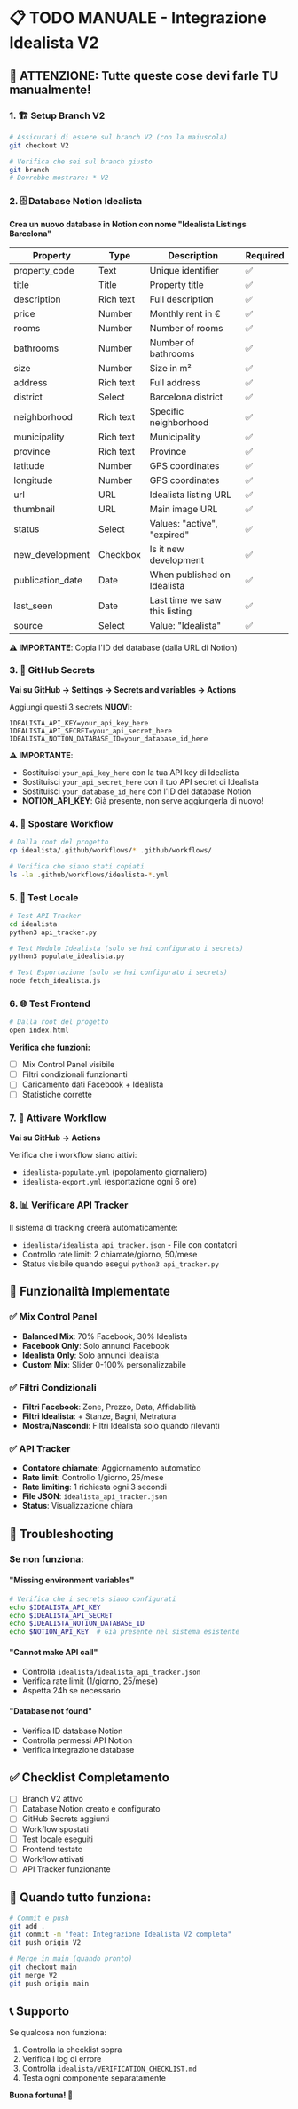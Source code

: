 # 📋 TODO MANUALE - Integrazione Idealista V2

## 🚨 ATTENZIONE: Tutte queste cose devi farle TU manualmente!

### **1. 🏗️ Setup Branch V2**
```bash
# Assicurati di essere sul branch V2 (con la maiuscola)
git checkout V2

# Verifica che sei sul branch giusto
git branch
# Dovrebbe mostrare: * V2
```

### **2. 🗄️ Database Notion Idealista**
**Crea un nuovo database in Notion con nome "Idealista Listings Barcelona"**

| Property | Type | Description | Required |
|----------|------|-------------|----------|
| property_code | Text | Unique identifier | ✅ |
| title | Title | Property title | ✅ |
| description | Rich text | Full description | ✅ |
| price | Number | Monthly rent in € | ✅ |
| rooms | Number | Number of rooms | ✅ |
| bathrooms | Number | Number of bathrooms | ✅ |
| size | Number | Size in m² | ✅ |
| address | Rich text | Full address | ✅ |
| district | Select | Barcelona district | ✅ |
| neighborhood | Rich text | Specific neighborhood | ✅ |
| municipality | Rich text | Municipality | ✅ |
| province | Rich text | Province | ✅ |
| latitude | Number | GPS coordinates | ✅ |
| longitude | Number | GPS coordinates | ✅ |
| url | URL | Idealista listing URL | ✅ |
| thumbnail | URL | Main image URL | ✅ |
| status | Select | Values: "active", "expired" | ✅ |
| new_development | Checkbox | Is it new development | ✅ |
| publication_date | Date | When published on Idealista | ✅ |
| last_seen | Date | Last time we saw this listing | ✅ |
| source | Select | Value: "Idealista" | ✅ |

**⚠️ IMPORTANTE**: Copia l'ID del database (dalla URL di Notion)

### **3. 🔑 GitHub Secrets**
**Vai su GitHub → Settings → Secrets and variables → Actions**

Aggiungi questi 3 secrets **NUOVI**:

```
IDEALISTA_API_KEY=your_api_key_here
IDEALISTA_API_SECRET=your_api_secret_here  
IDEALISTA_NOTION_DATABASE_ID=your_database_id_here
```

**⚠️ IMPORTANTE**: 
- Sostituisci `your_api_key_here` con la tua API key di Idealista
- Sostituisci `your_api_secret_here` con il tuo API secret di Idealista
- Sostituisci `your_database_id_here` con l'ID del database Notion
- **NOTION_API_KEY**: Già presente, non serve aggiungerla di nuovo!

### **4. 📁 Spostare Workflow**
```bash
# Dalla root del progetto
cp idealista/.github/workflows/* .github/workflows/

# Verifica che siano stati copiati
ls -la .github/workflows/idealista-*.yml
```

### **5. 🧪 Test Locale**
```bash
# Test API Tracker
cd idealista
python3 api_tracker.py

# Test Modulo Idealista (solo se hai configurato i secrets)
python3 populate_idealista.py

# Test Esportazione (solo se hai configurato i secrets)
node fetch_idealista.js
```

### **6. 🌐 Test Frontend**
```bash
# Dalla root del progetto
open index.html
```

**Verifica che funzioni:**
- [ ] Mix Control Panel visibile
- [ ] Filtri condizionali funzionanti
- [ ] Caricamento dati Facebook + Idealista
- [ ] Statistiche corrette

### **7. 🔄 Attivare Workflow**
**Vai su GitHub → Actions**

Verifica che i workflow siano attivi:
- `idealista-populate.yml` (popolamento giornaliero)
- `idealista-export.yml` (esportazione ogni 6 ore)

### **8. 📊 Verificare API Tracker**
Il sistema di tracking creerà automaticamente:
- `idealista/idealista_api_tracker.json` - File con contatori
- Controllo rate limit: 2 chiamate/giorno, 50/mese
- Status visibile quando esegui `python3 api_tracker.py`

## 🎯 Funzionalità Implementate

### **✅ Mix Control Panel**
- **Balanced Mix**: 70% Facebook, 30% Idealista
- **Facebook Only**: Solo annunci Facebook
- **Idealista Only**: Solo annunci Idealista
- **Custom Mix**: Slider 0-100% personalizzabile

### **✅ Filtri Condizionali**
- **Filtri Facebook**: Zone, Prezzo, Data, Affidabilità
- **Filtri Idealista**: + Stanze, Bagni, Metratura
- **Mostra/Nascondi**: Filtri Idealista solo quando rilevanti

### **✅ API Tracker**
- **Contatore chiamate**: Aggiornamento automatico
- **Rate limit**: Controllo 1/giorno, 25/mese
- **Rate limiting**: 1 richiesta ogni 3 secondi
- **File JSON**: `idealista_api_tracker.json`
- **Status**: Visualizzazione chiara

## 🚨 Troubleshooting

### **Se non funziona:**

#### **"Missing environment variables"**
```bash
# Verifica che i secrets siano configurati
echo $IDEALISTA_API_KEY
echo $IDEALISTA_API_SECRET
echo $IDEALISTA_NOTION_DATABASE_ID
echo $NOTION_API_KEY  # Già presente nel sistema esistente
```

#### **"Cannot make API call"**
- Controlla `idealista/idealista_api_tracker.json`
- Verifica rate limit (1/giorno, 25/mese)
- Aspetta 24h se necessario

#### **"Database not found"**
- Verifica ID database Notion
- Controlla permessi API Notion
- Verifica integrazione database

## ✅ Checklist Completamento

- [ ] Branch V2 attivo
- [ ] Database Notion creato e configurato
- [ ] GitHub Secrets aggiunti
- [ ] Workflow spostati
- [ ] Test locale eseguiti
- [ ] Frontend testato
- [ ] Workflow attivati
- [ ] API Tracker funzionante

## 🎉 Quando tutto funziona:

```bash
# Commit e push
git add .
git commit -m "feat: Integrazione Idealista V2 completa"
git push origin V2

# Merge in main (quando pronto)
git checkout main
git merge V2
git push origin main
```

## 📞 Supporto

Se qualcosa non funziona:
1. Controlla la checklist sopra
2. Verifica i log di errore
3. Controlla `idealista/VERIFICATION_CHECKLIST.md`
4. Testa ogni componente separatamente

**Buona fortuna! 🚀**
